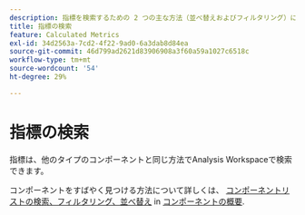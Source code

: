```yaml
---
description: 指標を検索するための 2 つの主な方法（並べ替えおよびフィルタリング）について説明します。
title: 指標の検索
feature: Calculated Metrics
exl-id: 34d2563a-7cd2-4f22-9ad0-6a3dab8d84ea
source-git-commit: 46d799ad2621d83906908a3f60a59a1027c6518c
workflow-type: tm+mt
source-wordcount: '54'
ht-degree: 29%

---
```


# 指標の検索

指標は、他のタイプのコンポーネントと同じ方法でAnalysis Workspaceで検索できます。

コンポーネントをすばやく見つける方法について詳しくは、 [コンポーネントリストの検索、フィルタリング、並べ替え](https://experienceleague.adobe.com/docs/analytics-platform/using/cja-components/overview.html#search%2C-filter%2C-and-sort-the-component-list) in [コンポーネントの概要](/help/components/overview.md).
